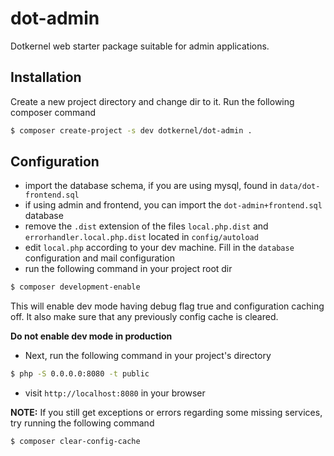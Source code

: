 # dot-admin

Dotkernel web starter package suitable for admin applications.

## Installation

Create a new project directory and change dir to it. Run the following composer command
```bash
$ composer create-project -s dev dotkernel/dot-admin .
```

## Configuration

* import the database schema, if you are using mysql, found in `data/dot-frontend.sql`
* if using admin and frontend, you can import the `dot-admin+frontend.sql` database
* remove the `.dist` extension of the files `local.php.dist` and `errorhandler.local.php.dist` located in `config/autoload`
* edit `local.php` according to your dev machine. Fill in the `database` configuration and mail configuration
* run the following command in your project root dir
```bash
$ composer development-enable
```
This will enable dev mode having debug flag true and configuration caching off. It also make sure that any previously config cache is cleared.

**Do not enable dev mode in production**

* Next, run the following command in your project's directory
```bash
$ php -S 0.0.0.0:8080 -t public
```
* visit `http://localhost:8080` in your browser

**NOTE:**
If you still get exceptions or errors regarding some missing services, try running the following command
```bash
$ composer clear-config-cache
```

